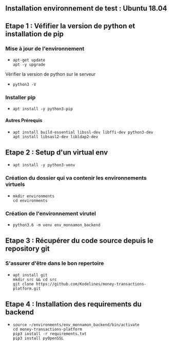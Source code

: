 ## Installation environnement de test :  Ubuntu 18.04
   
## Etape 1 : Véfifier la version de python et installation de pip

### Mise à jour de l'environnement
-   ```
    apt-get update
    apt -y upgrade
    ```
Vérifier la version de python sur le serveur
-   ```
    python3 -V
    ```

### Installer pip

-   ```
    apt install -y python3-pip
    ```

#### Autres Prérequis

-   ```
    apt install build-essential libssl-dev libffi-dev python3-dev
    apt install libsasl2-dev libldap2-dev
    ```

## Etape 2 : Setup d'un virtual env

-   ```
    apt install -y python3-venv
    ```

### Création du dossier qui va contenir les environnements virtuels
-   ```
    mkdir environments
    cd environments
    ```
### Création de l'environnement virutel
-   ```
    python3.6 -m venv env_monnamon_backend
    ```

## Etape 3 :  Récupérer du code source depuis le repository git
### S'assurer d'être dans le bon repertoire
-   ```
    apt install git
    mkdir src && cd src
    git clone https://github.com/Kodelines/money-transactions-platform.git
    ```


## Etape 4 : Installation des requirements du backend
-   ```
    source ~/environments/env_monnamon_backend/bin/activate
    cd money-transactions-platform
    pip3 install -r requirements.txt
    pip3 install pyOpenSSL
    ```